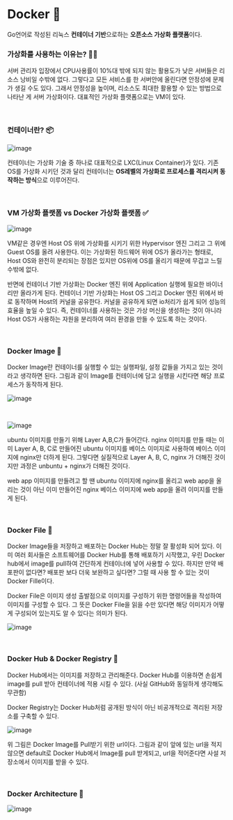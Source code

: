 # Docker 🐳

Go언어로 작성된 리눅스 **컨테이너 기반**으로하는 **오픈소스 가상화 플랫폼**이다.

### **가상화를 사용하는 이유는?** 🤷‍♀️

서버 관리자 입장에서 CPU사용률이 10%대 밖에 되지 않는 활용도가 낮은 서버들은 리소스 낭비일 수밖에 없다. 그렇다고 모든 서비스를 한 서버안에 올린다면 안정성에 문제가 생길 수도 있다. 그래서 안정성을 높이며, 리소스도 최대한 활용할 수 있는 방법으로 나타난 게 서버 가상화이다. 대표적인 가상화 플랫폼으로는 VM이 있다. 

<br>

### 컨테이너란? 📦

![image](https://user-images.githubusercontent.com/62419307/92597191-01814080-f2e2-11ea-9630-021aaf0893bb.png)

컨테이너는 가상화 기술 중 하나로 대표적으로 LXC(Linux Container)가 있다. 기존 OS를 가상화 시키던 것과 달리 컨테이너는 **OS레벨의 가상화로 프로세스를 격리시켜 동작하는 방식**으로 이루어진다.

<br>

### VM 가상화 플랫폼 vs Docker 가상화 플랫폼 ✅

![image](https://user-images.githubusercontent.com/62419307/90748332-03706900-e30d-11ea-9bba-ea56b57a9a39.png)

VM같은 경우엔 Host OS 위에 가상화를 시키기 위한 Hypervisor 엔진 그리고 그 위에 Guest OS를 올려 사용한다. 이는 가상화된 하드웨어 위에 OS가 올라가는 형태로, Host OS와 완전히 분리되는 장점은 있지만 OS위에 OS를 올리기 때문에 무겁고 느릴 수밖에 없다.

반면에 컨테이너 기반 가상화는 Docker 엔진 위에 Application 실행에 필요한 바이너리만 올라가게 된다.  컨테이너 기반 가상화는 Host OS 그리고 Docker 엔진 위에서 바로 동작하며 Host의 커널을 공유한다. 커널을 공유하게 되면 io처리가 쉽게 되어 성능의 효율을 높일 수 있다. 즉, 컨테이너를 사용하는 것은 가상 머신을 생성하는 것이 아니라 Host OS가 사용하는 자원을 분리하여 여러 환경을 만들 수 있도록 하는 것이다. 

<br>

### Docker Image 🐋

Docker Image란 컨테이너를 실행할 수 있는 실행파일, 설정 값들을 가지고 있는 것이라고 생각하면 된다. 그림과 같이 Image를 컨테이너에 담고 실행을 시킨다면 해당 프로세스가 동작하게 된다.

![image](https://user-images.githubusercontent.com/62419307/90750043-37e52480-e30f-11ea-9355-0dd6de8efa0f.png)

<br>

![image](https://user-images.githubusercontent.com/62419307/90750395-b3df6c80-e30f-11ea-9204-02a916674c9a.png)

ubuntu 이미지를 만들기 위해 Layer A,B,C가 들어간다. nginx 이미지를 만들 때는 이미 Layer A, B, C로 만들어진 ubuntu 이미지를 베이스 이미지로 사용하여 베이스 이미지에 nginx만 더하게 된다. 그렇다면 실질적으로 Layer A, B, C, nginx 가 더해진 것이지만 과정은 unbuntu + nginx가 더해진 것이다. 

web app 이미지를 만들려고 할 땐 ubuntu 이미지에 nginx를 올리고 web app을 올리는 것이 아닌 이미 만들어진 nginx 베이스 이미지에 web app을 올려 이미지를 만들게 된다.

<br>

### Docker File 🐬

Docker Image들을 저장하고 배포하는 Docker Hub는 정말 잘 활성화 되어 있다. 이미 여러 회사들은 소프트웨어를 Docker Hub를 통해 배포하기 시작했고, 우린 Docker hub에서 image를 pull하여 간단하게 컨테이너에 넣어 사용할 수 있다. 하지만 만약 배포판이 없다면? 배포판 보다 더욱 보완하고 싶다면? 그럴 때 사용 할 수 있는 것이 Docker Fille이다.

Docker File은 이미지 생성 출발점으로 이미지를 구성하기 위한 명령어들을 작성하여 이미지를 구성할 수 있다. 그 뜻은 Docker File을 읽을 수만 있다면 해당 이미지가 어떻게 구성되어 있는지도 알 수 있다는 의미가 된다.

![image](https://user-images.githubusercontent.com/62419307/90750702-281a1000-e310-11ea-848e-efb3ab570ee7.png)

<br>

### Docker Hub & Docker Registry 🐙

Docker Hub에서는 이미지를 저장하고 관리해준다. Docker Hub를 이용하면 손쉽게 image를 pull 받아 컨테이너에 적용 시킬 수 있다. (사실 GitHub와 동일하게 생각해도 무관함)

Docker Registry는 Docker Hub처럼 공개된 방식이 아닌 비공개적으로 격리된 저장소를 구축할 수 있다. 

![image](https://user-images.githubusercontent.com/62419307/90750998-86df8980-e310-11ea-86c1-6405f4108712.png)

위 그림은 Docker Image를 Pull받기 위한 url이다. 그림과 같이 앞에 있는 url을 적지 않으면 default로 Docker Hub에서 Image를 pull 받게되고, url을 적어준다면 사설 저장소에서 이미지를 받을 수 있다.

<br>

### Docker Architecture 🐠

![image](https://user-images.githubusercontent.com/62419307/90751335-f6ee0f80-e310-11ea-87a6-d3d692d82732.png)